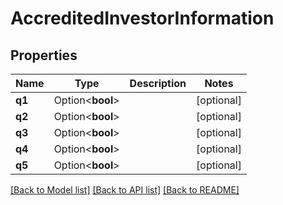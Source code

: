 # AccreditedInvestorInformation

## Properties

Name | Type | Description | Notes
------------ | ------------- | ------------- | -------------
**q1** | Option<**bool**> |  | [optional]
**q2** | Option<**bool**> |  | [optional]
**q3** | Option<**bool**> |  | [optional]
**q4** | Option<**bool**> |  | [optional]
**q5** | Option<**bool**> |  | [optional]

[[Back to Model list]](../README.md#documentation-for-models) [[Back to API list]](../README.md#documentation-for-api-endpoints) [[Back to README]](../README.md)
